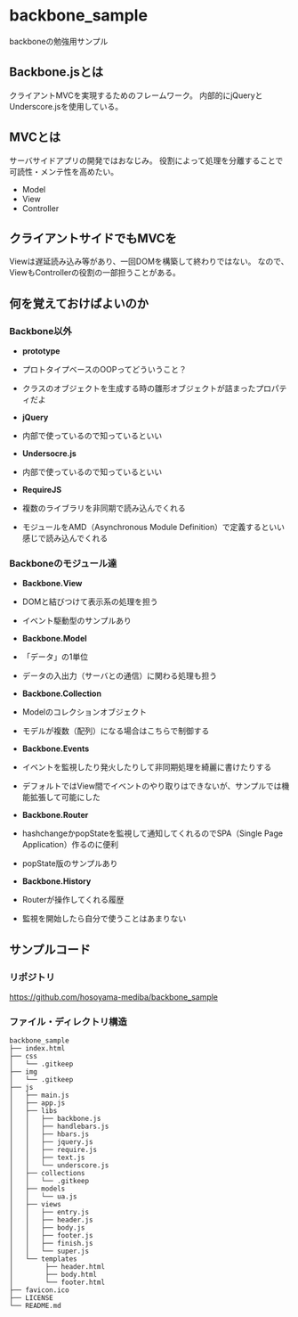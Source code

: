# backbone_sample
backboneの勉強用サンプル

## Backbone.jsとは
クライアントMVCを実現するためのフレームワーク。
内部的にjQueryとUnderscore.jsを使用している。

## MVCとは
サーバサイドアプリの開発ではおなじみ。
役割によって処理を分離することで可読性・メンテ性を高めたい。

* Model
* View
* Controller

## クライアントサイドでもMVCを
Viewは遅延読み込み等があり、一回DOMを構築して終わりではない。
なので、ViewもControllerの役割の一部担うことがある。

## 何を覚えておけばよいのか

### Backbone以外

* __prototype__
 * プロトタイプベースのOOPってどういうこと？
 * クラスのオブジェクトを生成する時の雛形オブジェクトが詰まったプロパティだよ

* __jQuery__
 * 内部で使っているので知っているといい

* __Undersocre.js__
 * 内部で使っているので知っているといい

* __RequireJS__
 * 複数のライブラリを非同期で読み込んでくれる
 * モジュールをAMD（Asynchronous Module Definition）で定義するといい感じで読み込んでくれる

### Backboneのモジュール達

* __Backbone.View__
 * DOMと結びつけて表示系の処理を担う
 * イベント駆動型のサンプルあり

* __Backbone.Model__
 * 「データ」の1単位
 * データの入出力（サーバとの通信）に関わる処理も担う

* __Backbone.Collection__
 * Modelのコレクションオブジェクト
 * モデルが複数（配列）になる場合はこちらで制御する

* __Backbone.Events__
 * イベントを監視したり発火したりして非同期処理を綺麗に書けたりする
 * デフォルトではView間でイベントのやり取りはできないが、サンプルでは機能拡張して可能にした

* __Backbone.Router__
 * hashchangeかpopStateを監視して通知してくれるのでSPA（Single Page Application）作るのに便利
 * popState版のサンプルあり

* __Backbone.History__
 * Routerが操作してくれる履歴
 * 監視を開始したら自分で使うことはあまりない

## サンプルコード

### リポジトリ
https://github.com/hosoyama-mediba/backbone_sample

### ファイル・ディレクトリ構造
```tree
backbone_sample
├── index.html
├── css
│   └── .gitkeep
├── img
│   └── .gitkeep
├── js
│   ├── main.js
│   ├── app.js
│   ├── libs
│   │   ├── backbone.js
│   │   ├── handlebars.js
│   │   ├── hbars.js
│   │   ├── jquery.js
│   │   ├── require.js
│   │   ├── text.js
│   │   └── underscore.js
│   ├── collections
│   │   └── .gitkeep
│   ├── models
│   │   └── ua.js
│   ├── views
│   │   ├── entry.js
│   │   ├── header.js
│   │   ├── body.js
│   │   ├── footer.js
│   │   ├── finish.js
│   │   └── super.js
│   └── templates
│        ├── header.html
│        ├── body.html
│        └── footer.html
├── favicon.ico
├── LICENSE
└── README.md
```
